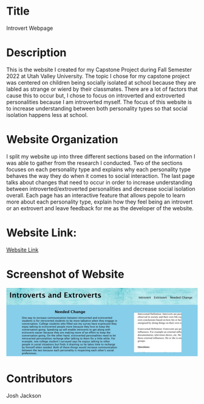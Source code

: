 # Title
Introvert Webpage

# Description
This is the website I created for my Capstone Project during Fall Semester 2022 at Utah Valley University. The topic I chose for my 
capstone project was centered on children being socially isolated at school because they are labled as strange or wierd by their 
classmates. There are a lot of factors that cause this to occur but, I chose to focus on introverted and extroverted personalities
because I am introverted myself. The focus of this website is to increase understanding between both personality types so that 
social isolation happens less at school. 

# Website Organization
I split my website up into three different sections based on the information I was able to gather from the research I conducted.
Two of the sections focuses on each personality type and explains why each personality type behaves the way they do when it 
comes to social interaction. The last page talks about changes that need to occur in order to increase understanding between
introverted/extroverted personalities and decrease social isolation overall. Each page has an interactive feature that allows pepole
to learn more about each personality type, explain how they feel being an introvert or an extrovert and leave feedback for me
as the developer of the website. 

# Website Link: 
<a href="https://joker282855.github.io/introvert-webpage/">Website Link</a> 

# Screenshot of Website
<img src="./src/assests/capstone/project-personality.jpg" alt="Screenshot of Website" />

# Contributors
Josh Jackson